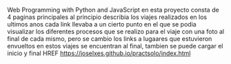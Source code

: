
Web Programming with Python and JavaScript
 en esta proyecto consta de 4 paginas principales al principio describia 
 los viajes realizados en los ultimos anos
cada link llevaba a un cierto punto en el que se podia visualizar
los diferentes procesos que se realizo para el viaje
con una foto al final de cada mismo, pero se cambio
los links a lugaares que estuvieron envueltos en estos viajes se encuentran al final,
tambien se puede cargar el inicio y final 
HREF https://joselxes.github.io/practsolo/index.html
